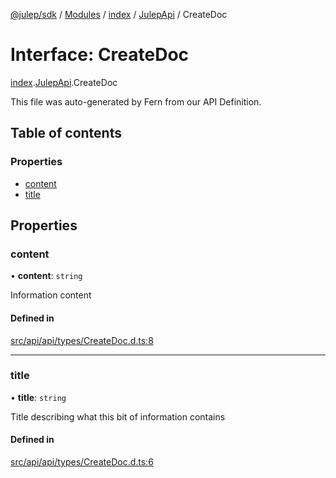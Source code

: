 [@julep/sdk](../README.md) / [Modules](../modules.md) / [index](../modules/index.md) / [JulepApi](../modules/index.JulepApi.md) / CreateDoc

# Interface: CreateDoc

[index](../modules/index.md).[JulepApi](../modules/index.JulepApi.md).CreateDoc

This file was auto-generated by Fern from our API Definition.

## Table of contents

### Properties

- [content](index.JulepApi.CreateDoc.md#content)
- [title](index.JulepApi.CreateDoc.md#title)

## Properties

### content

• **content**: `string`

Information content

#### Defined in

[src/api/api/types/CreateDoc.d.ts:8](https://github.com/julep-ai/samantha-dev/blob/1a65618/sdks/js/src/api/api/types/CreateDoc.d.ts#L8)

___

### title

• **title**: `string`

Title describing what this bit of information contains

#### Defined in

[src/api/api/types/CreateDoc.d.ts:6](https://github.com/julep-ai/samantha-dev/blob/1a65618/sdks/js/src/api/api/types/CreateDoc.d.ts#L6)
